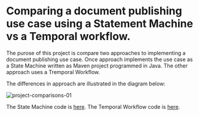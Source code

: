 # Comparing a document publishing use case using a Statement Machine vs a Temporal workflow.

The purose of this project is compare two approaches to implementing a document publishing use case. Once approach implements the use case as a State Machine written as Maven project programmed in Java.
The other approach uses a Tremporal Workflow.

The differences in approach are illustrated in the diagram below:

![project-comparisons-01](https://github.com/reselbob/publishing-statemachine/assets/1110569/f6ed68aa-2fa3-489d-982c-1f29a19c67f6)

The State Machine code is [here](./statemachine).
The Temporal Workflow code is [here](./temporal).

